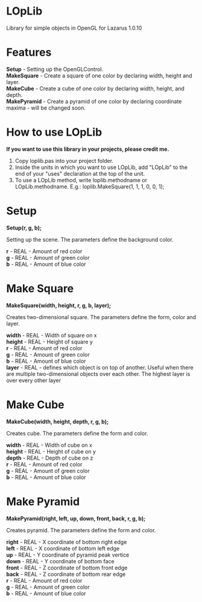 # LOpLib
Library for simple objects in OpenGL for Lazarus 1.0.10

# Features
<b>Setup</b> - Setting up the OpenGLControl. <br />
<b>MakeSquare</b> - Create a square of one color by declaring width, height and layer. <br />
<b>MakeCube</b> - Create a cube of one color by declaring width, height, and depth. <br />
<b>MakePyramid</b> - Create a pyramid of one color by declaring coordinate maxima - will be changed soon.

# How to use LOpLib
<b>If you want to use this library in your projects, please credit me.</b>

1. Copy loplib.pas into your project folder.
2. Inside the units in which you want to use LOpLib, add "LOpLib" to the end of your "uses" declaration at the top of the unit.
3. To use a LOpLib method, write loplib.methodname or LOpLib.methodname. E.g.: loplib.MakeSquare(1, 1, 1, 0, 0, 1);

# Setup
<b>Setup(r, g, b);</b>

Setting up the scene. The parameters define the background color.

<b>r</b> - REAL - Amount of red color <br />
<b>g</b> - REAL - Amount of green color <br />
<b>b</b> - REAL - Amount of blue color

# Make Square
<b>MakeSquare(width, height, r, g, b, layer);</b>

Creates two-dimensional square. The parameters define the form, color and layer.

<b>width</b> - REAL - Width of square on x <br />
<b>height</b> - REAL - Height of square y <br />
<b>r</b> - REAL - Amount of red color <br />
<b>g</b> - REAL - Amount of green color <br />
<b>b</b> - REAL - Amount of blue color <br />
<b>layer</b> - REAL - defines which object is on top of another. Useful when there are multiple two-dimensional objects over each other. The highest layer is over every other layer

# Make Cube
<b>MakeCube(width, height, depth, r, g, b);</b>

Creates cube. The parameters define the form and color.

<b>width</b> - REAL - Width of cube on x <br />
<b>height</b> - REAL - Height of cube on y <br />
<b>depth</b> - REAL - Depth of cube on z <br />
<b>r</b> - REAL - Amount of red color <br />
<b>g</b> - REAL - Amount of green color <br />
<b>b</b> - REAL - Amount of blue color

# Make Pyramid
<b>MakePyramid(right, left, up, down, front, back, r, g, b);</b>

Creates pyramid. The parameters define the form and color.

<b>right</b> - REAL - X coordinate of bottom right edge <br />
<b>left</b> - REAL - X coordinate of bottom left edge <br />
<b>up</b> - REAL - Y coordinate of pyramid peak vertice <br />
<b>down</b> - REAL - Y coordinate of bottom face <br />
<b>front</b> - REAL - Z coordinate of bottom front edge <br />
<b>back</b> - REAL - Z coordinate of bottom rear edge <br />
<b>r</b> - REAL - Amount of red color <br />
<b>g</b> - REAL - Amount of green color <br />
<b>b</b> - REAL - Amount of blue color <br />
